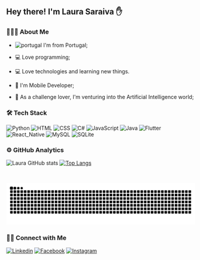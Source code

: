 ## Hey there! I'm Laura Saraiva ✋


### 👩🏻‍💻 About Me

* ![portugal](https://user-images.githubusercontent.com/63668973/134406777-54bca808-2cf7-4bb7-a651-bbae2c0db935.png)  I'm from Portugal;

* 💻 Love programming;

* 💻 Love technologies and learning new things.

* 📱 I'm Mobile Developer;

* 🤖 As a challenge lover, I'm venturing into the Artificial Intelligence world;



### 🛠  Tech Stack

![Python](https://img.shields.io/badge/Python-14354C?style=for-the-badge&logo=python&logoColor=1572B6)
![HTML](https://img.shields.io/badge/HTML5-14354C?style=for-the-badge&logo=html5&logoColor=E34F26)
![CSS](https://img.shields.io/badge/CSS-14354C?&style=for-the-badge&logo=css3&logoColor=1572B6)
![C#](https://img.shields.io/badge/C%23-14354C?style=for-the-badge&logo=c-sharp&logoColor=white)
![JavaScript](https://img.shields.io/badge/JavaScript-14354C?style=for-the-badge&logo=javascript&logoColor=F7DF1E)
![Java](https://img.shields.io/badge/Java-14354C?style=for-the-badge&logo=java&logoColor=ED8B00)
![Flutter](https://img.shields.io/badge/Flutter-14354C?style=for-the-badge&logo=flutter&logoColor=white)
![React_Native](https://img.shields.io/badge/React_Native-14354C?style=for-the-badge&logo=react&logoColor=61DAFB)
![MySQL](https://img.shields.io/badge/MySQL-14354C?style=for-the-badge&logo=mysql&logoColor=white)
![SQLite](https://img.shields.io/badge/SQLite-14354C?style=for-the-badge&logo=sqlite&logoColor=white)

### ⚙️  GitHub Analytics

![Laura GitHub stats](https://github-readme-stats.vercel.app/api?username=LauraSaraiva10&show_icons=true&border_color=FFFFFF&theme=dracula&hide=stars)
[![Top Langs](https://github-readme-stats.vercel.app/api/top-langs/?username=LauraSaraiva10&custom_title=My&nbsp;Programming&nbsp;Languages&border_color=FFFFFF&layout=compact)](https://github.com/LauraSaraiva10/github-readme-stats)

<br/>

![Snake animation](https://github.com/LauraSaraiva10/LauraSaraiva10/blob/output/github-contribution-grid-snake.svg)

### 🤝🏻  Connect with Me

[![Linkedin](https://img.shields.io/badge/LinkedIn-0077B5?style=for-the-badge&logo=linkedin&logoColor=white)](https://www.linkedin.com/in/laura-saraiva-9109a11b3/)
[![Facebook](https://img.shields.io/badge/Facebook-1877F2?style=for-the-badge&logo=facebook&logoColor=white)](https://www.facebook.com/laura.saraiva.142)
[![Instagram](https://img.shields.io/badge/Instagram-E4405F?style=for-the-badge&logo=instagram&logoColor=white)](https://www.instagram.com/laurasaraiva10/)
